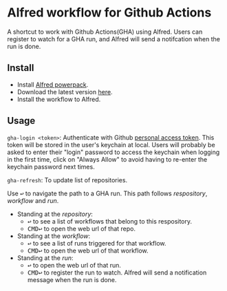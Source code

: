 # Alfred workflow for Github Actions

A shortcut to work with Github Actions(GHA) using Alfred. Users can register to watch for a GHA run, 
and Alfred will send a notifcation when the run is done.

## Install
- Install [Alfred powerpack](https://www.alfredapp.com/powerpack/).
- Download the latest version [here](https://github.com/hieuhc/alfred-github-actions/releases). 
- Install the workflow to Alfred.

## Usage
`gha-login <token>`: Authenticate with Github [personal access token](https://docs.github.com/en/authentication/keeping-your-account-and-data-secure/creating-a-personal-access-token).
This token will be stored in the user's keychain at local. Users will probably be asked to enter their "login" password to access the keychain when logging in the first time, click on "Always Allow" to avoid having to re-enter the keychain password next times.


`gha-refresh`: To update list of repositories.

Use <kbd>↩</kbd>  to navigate the path to a GHA run. This path follows _respository_, _workflow_ and _run_.
- Standing at the _repository_:
    - <kbd>↩</kbd> to see a list of workflows that belong to this respository.
    - <kbd>CMD</kbd><kbd>↩</kbd> to open the web url of that repo.
- Standing at the _workflow_:
    - <kbd>↩</kbd> to see a list of runs triggered for that workflow.
    - <kbd>CMD</kbd><kbd>↩</kbd> to open the web url of that workflow.
- Standing at the _run_:
    - <kbd>↩</kbd> to open the web url of that run.
    - <kbd>CMD</kbd><kbd>↩</kbd> to register the run to watch. Alfred will send a notification message when the run is done.


